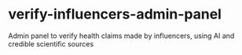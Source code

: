 # verify-influencers-admin-panel
Admin panel to verify health claims made by influencers, using AI and credible scientific sources
